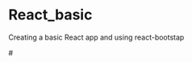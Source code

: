 # React_basic

Creating a basic React app and using react-bootstap

#<link rel="stylesheet" href="https://cdnjs.cloudflare.com/ajax/libs/semantic-ui/2.4.1/semantic.min.css">
